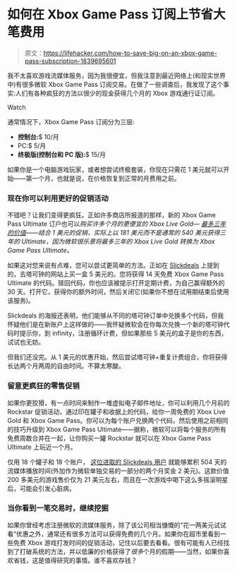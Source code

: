 # 如何在 Xbox Game Pass 订阅上节省大笔费用

> 原文：<https://lifehacker.com/how-to-save-big-on-an-xbox-game-pass-subscription-1839695601>

我不太喜欢游戏流媒体服务，因为我很便宜，但我注意到最近网络上(和现实世界中)有很多微软 Xbox Game Pass 订阅交易。在做了一些调查后，我发现了这个事实:人们有各种疯狂的方法以很少的现金获得几个月的 Xbox 游戏通行证订阅。

Watch

通常情况下，Xbox Game Pass 订阅分为三层:

*   **控制台:**$ 10/月
*   PC:$ 5/月
*   **终极版(控制台和 PC 版):**$ 15/月

如果你是一个电脑游戏玩家，或者想尝试终极套装，你现在只需花 1 美元就可以开始——第一个月，也就是说，在价格恢复到正常的月费用之前。

### 现在你可以利用更好的促销活动

不错吧？让我们变得更疯狂。正如许多商店所报道的那样，新的 Xbox Game Pass Ultimate 订户也可以*购买许多个月的更便宜的 Xbox Live Gold— [最多三年的价值](https://arstechnica.com/staff/2019/09/dealmaster-you-can-still-convert-3-years-of-xbox-live-to-game-pass-ultimate-for-1/)——结合 1 美元的促销，实际上以 181 美元而不是通常的 540 美元获得三年的 Ultimate，因为微软很乐意将最多三年的 Xbox Live Gold 转换为 Xbox Game Pass Ultimate。* 

如果这对您来说有点难，您可以尝试更简单的方法。正如在 [Slickdeals](https://slickdeals.net/f/13477744-taco-bell-44-days-of-xbox-game-pass-ultimate-free-with-online-or-app-purchase-of-5-double-chalupa-box?src=SiteSearch) 上提到的，去塔可钟的网站上买一盒 5 美元的。您将获得 14 天免费 Xbox Game Pass Ultimate 的代码。赎回代码，你也应该被提示打开定期计费，为自己赢得额外的 30 天。打开它，获得你的额外时间，然后关闭它(如果你不想在试用期结束后使用该服务)。

Slickdeals 的海报还表明，他们能够从不同的塔可钟订单中兑换多个代码，但我怀疑他们是在新账户上这样做的——我怀疑微软会在你每次兑换一个新的塔可钟代码时提示你，到 infinity，注册循环计费，但如果那些 5 美元的盒子是你的东西，试试也无妨。

但我们还没完。从 1 美元的优惠开始，然后尝试塔可钟+重复计费组合，你将获得长达两个月两周的自由时间。不算太寒酸。

### 留意更疯狂的零售促销

如果你更狡猾，有一点时间来制作一堆虚拟电子邮件地址，你可以利用几个月前的 Rockstar 促销活动，通过印在罐子和收据上的代码，给你一周免费的 Xbox Live Gold 和 Xbox Game Pass。你可以为每个账户兑换两个代码，然后使用之前相同的技巧升级到 Xbox Game Pass Ultimate——据称，微软可以将每个服务的所有免费周数合并在一起，让你购买一罐 Rockstar 就可以在 Xbox Game Pass Ultimate 上玩近一个月。

仅用 18 个罐子和 18 个账户， [这位进取的 Slickdeals 用户](https://slickdeals.net/f/13382224-get-xbox-ultimate-game-pass-for-a-whole-year-for-20-walmart?v=1) 就能够累积 504 天的流媒体播放时间(外加作为微软单独交易的一部分的两个月奖金 2 美元)。这款价值 200 多美元的游戏售价仅为 21 美元左右，而且在一次游戏中喝下这么多摇滚明星后，可能会引发心脏病。

### 当你看到一笔交易时，继续挖掘

如果你曾经考虑注册微软的流媒体服务，除了该公司相当慷慨的“花一两美元试试看”优惠之外，通常还有很多方法可以获得免费的几个月。如果你在超市里看到一些免费 Xbox 游戏打发时间的促销活动，记住以后要去看看。很有可能有人已经找到了打破系统的方法，并以低廉的价格获得了*很多*个月的假期——当然，如果你喜欢省钱，这是值得研究的事情。谁不喜欢存钱？